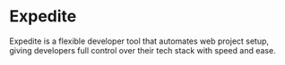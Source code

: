 # Expedite
Expedite is a flexible developer tool that automates web project setup, giving developers full control over their tech stack with speed and ease.

